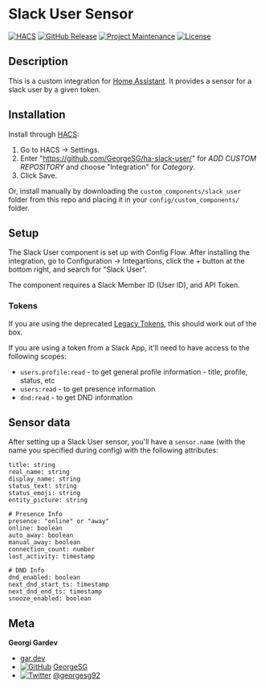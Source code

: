 # Slack User Sensor

[![HACS][hacs-shield]][hacs-link]
[![GitHub Release][releases-shield]][releases-link]
[![Project Maintenance][maintenance-shield]][maintenance-link]
[![License][license-shield]][license-link]

## Description

This is a custom integration for [Home Assistant](https://www.home-assistant.io/). It provides a sensor for a slack user
by a given token.

## Installation

Install through [HACS](https://hacs.xyz/):

1. Go to HACS -> Settings.
1. Enter "https://github.com/GeorgeSG/ha-slack-user/" for _ADD CUSTOM REPOSITORY_ and choose "Integration" for _Category_.
1. Click Save.

Or, install manually by downloading the `custom_components/slack_user` folder from this repo and placing it in your `config/custom_components/` folder.

## Setup

The Slack User component is set up with Config Flow. After installing the integration, go to Configuration -> Integartions, click
the + button at the bottom right, and search for "Slack User".

The component requires a Slack Member ID (User ID), and API Token.

### Tokens

If you are using the deprecated [Legacy Tokens](https://api.slack.com/legacy/custom-integrations/legacy-tokens), this should work out of the box.

If you are using a token from a Slack App, it'll need to have access to the following scopes:

- `users.profile:read` - to get general profile information - title, profile, status, etc
- `users:read` - to get presence information
- `dnd:read` - to get DND information

## Sensor data

After setting up a Slack User sensor, you'll have a `sensor.name` (with the name you specified during config) with the following attributes:

```
title: string
real_name: string
display_name: string
status_text: string
status_emoji: string
entity_picture: string

# Presence Info
presence: "online" or "away"
online: boolean
auto_away: boolean
manual_away: boolean
connection_count: number
last_activity: timestamp

# DND Info
dnd_enabled: boolean
next_dnd_start_ts: timestamp
next_dnd_end_ts: timestamp
snooze_enabled: boolean
```

## Meta

**Georgi Gardev**

- [gar.dev](https://gar.dev)
- [![GitHub][github-icon]][github-link] [GeorgeSG][github-link]
- [![Twitter][twitter-icon]][twitter-link] [@georgesg92][twitter-link]

[hacs-shield]: https://img.shields.io/badge/HACS-Custom-orange.svg
[hacs-link]: https://github.com/custom-components/hacs
[releases-shield]: https://img.shields.io/github/release/GeorgeSG/ha-slack-user.svg
[releases-link]: https://github.com/GeorgeSG/ha-slack-user/releases
[maintenance-shield]: https://img.shields.io/maintenance/yes/2020.svg
[maintenance-link]: https://github.com/GeorgeSG/ha-slack-user
[license-shield]: https://img.shields.io/github/license/GeorgeSG/ha-slack-user?color=brightgreen
[license-link]: https://github.com/GeorgeSG/ha-slack-user/blob/master/LICENSE
[github-icon]: http://i.imgur.com/9I6NRUm.png
[github-link]: https://github.com/GeorgeSG/
[twitter-icon]: http://i.imgur.com/wWzX9uB.png
[twitter-link]: https://twitter.com/georgesg92
